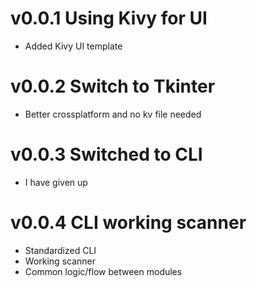 
v0.0.1 Using Kivy for UI
========================
- Added Kivy UI template

v0.0.2 Switch to Tkinter
========================
- Better crossplatform and no kv file needed

v0.0.3 Switched to CLI 
==========================
- I have given up

v0.0.4 CLI working scanner
==========================
- Standardized CLI
- Working scanner
- Common logic/flow between modules
